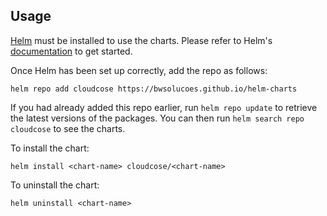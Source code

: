 ## Usage

[Helm](https://helm.sh) must be installed to use the charts.  Please refer to
Helm's [documentation](https://helm.sh/docs) to get started.

Once Helm has been set up correctly, add the repo as follows:
```
helm repo add cloudcose https://bwsolucoes.github.io/helm-charts
```
If you had already added this repo earlier, run `helm repo update` to retrieve
the latest versions of the packages.  You can then run `helm search repo
cloudcose` to see the charts.

To install the <chart-name> chart:
```
helm install <chart-name> cloudcose/<chart-name>
```
To uninstall the chart:
```
helm uninstall <chart-name>
```

